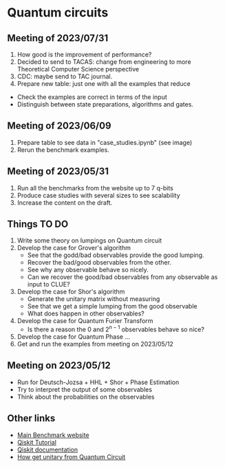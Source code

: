# Quantum circuits

## Meeting of 2023/07/31

1. How good is the improvement of performance?
2. Decided to send to TACAS: change from engineering to more Theoretical Computer Science perspective
3. CDC: maybe send to TAC journal.
4. Prepare new table: just one with all the examples that reduce
  - Check the examples are correct in terms of the input
  - Distinguish between state preparations, algorithms and gates.

## Meeting of 2023/06/09

1. Prepare table to see data in "case_studies.ipynb" (see image)
2. Rerun the benchmark examples.

## Meeting of 2023/05/31

1. Run all the benchmarks from the website up to 7 q-bits
2. Produce case studies with several sizes to see scalability
3. Increase the content on the draft.

## Things TO DO

1. Write some theory on lumpings on Quantum circuit
2. Develop the case for Grover's algorithm
   * See that the godd/bad observables provide the good lumping.
   * Recover the bad/good observables from the other.
   * See why any observable behave so nicely.
   * Can we recover the good/bad observables from any observable as input to CLUE?
3. Develop the case for Shor's algorithm
   * Generate the unitary matrix without measuring
   * See that we get a simple lumping from the good observable
   * What does happen in other observables?
4. Develop the case for Quantum Furier Transform
   * Is there a reason the $0$ and $2^{n-1}$ observables behave so nice?
5. Develop the case for Quantum Phase ...
6. Get and run the examples from meeting on 2023/05/12

## Meeting on 2023/05/12

* Run for Deutsch-Jozsa + HHL + Shor + Phase Estimation
* Try to interpret the output of some observables
* Think about the probabilities on the observables

## Other links

* [Main Benchmark website](https://www.cda.cit.tum.de/mqtbench/)
* [Qiskit Tutorial](https://github.com/Qiskit/qiskit-tutorials/blob/master/tutorials/simulators/1_aer_provider.ipynb)
* [Qiskit documentation](https://qiskit.org/documentation/)
* [How get unitary from Quantum Circuit](https://quantumcomputinguk.org/tutorials/how-to-obtain-the-unitary-matrix-of-a-circuit-in-qiskit-with-code)